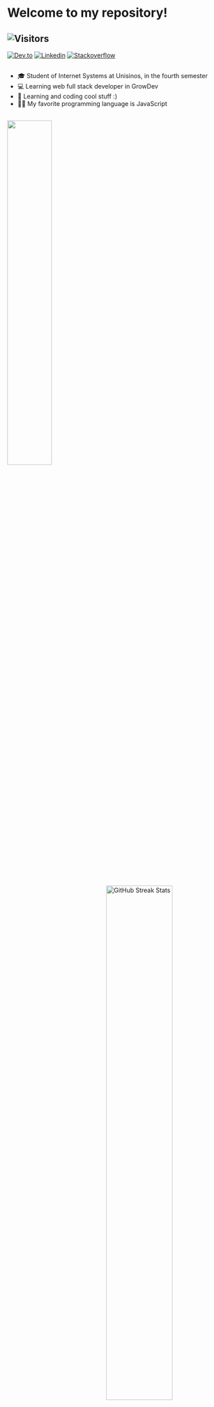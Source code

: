  # Welcome to my repository!

<div> 
 
 ##  ![Visitors](https://visitor-badge.glitch.me/badge?page_id=jonas-amilton&left_color=green&right_color=red)

 <a href="https://dev.to/jonasamilton" target="_blank"><img src="https://img.shields.io/badge/dev.to-0A0A0A?style=for-the-flat&logo=dev.to&logoColor=white" alt="Dev.to" /></a>
  <a href="https://www.linkedin.com/in/jonas-ag-silva/" target="_blank"><img src="https://img.shields.io/badge/LinkedIn-blue?style=flat&logo=linkedin&labelColor=blue" alt="Linkedin" /></a>
 <a href="https://stackoverflow.com/users/20708881/jonas-silva" target="_blank"><img src="https://img.shields.io/badge/Stack_Overflow-FE7A16?style=for-the-flat&logo=stack-overflow&logoColor=white" alt="Stackoverflow" /></a>
 
</div>

##

<ul>
  <li>🎓 Student of Internet Systems at Unisinos, in the fourth semester</li>
  <li>💻 Learning web full stack developer in GrowDev</li>
  <li>📱 Learning and coding cool stuff :)</li>
  <li>🧑‍💻 My favorite programming language is JavaScript</li>
</ul>

 ##

<div>
  <a href="https://github.com/jonas-amilton">
  <img align="left" width="45%" src="https://github-readme-stats.vercel.app/api/top-langs/?username=jonas-amilton&layout=compact&langs_count=7&theme=radical"/>
   <img align="right" width="55%" src="https://github-readme-streak-stats.herokuapp.com/?user=jonas-amilton&theme=radical&date_format=j%20M%5B%20Y%5D&currStreakLabel=6FDA44&fire=6FDA44&ring=6FDA44" alt="GitHub Streak Stats"/>
</div>
